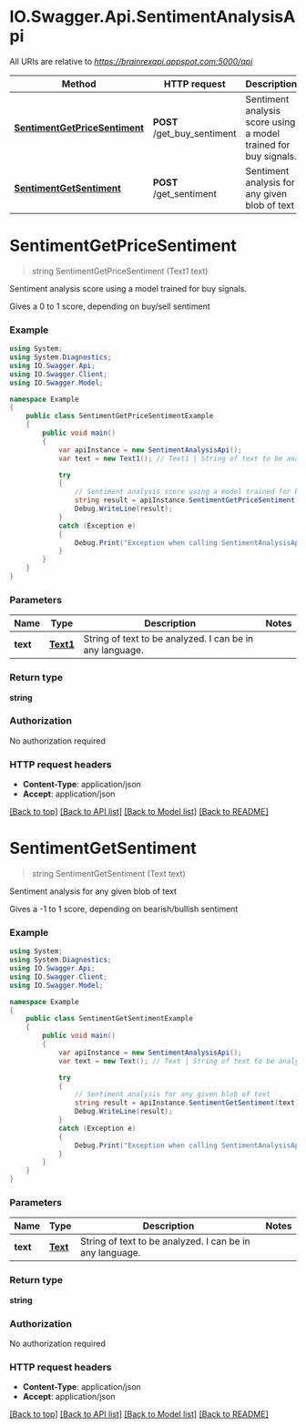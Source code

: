# IO.Swagger.Api.SentimentAnalysisApi

All URIs are relative to *https://brainrexapi.appspot.com:5000/api*

Method | HTTP request | Description
------------- | ------------- | -------------
[**SentimentGetPriceSentiment**](SentimentAnalysisApi.md#sentimentgetpricesentiment) | **POST** /get_buy_sentiment | Sentiment analysis score using a model trained for buy signals.
[**SentimentGetSentiment**](SentimentAnalysisApi.md#sentimentgetsentiment) | **POST** /get_sentiment | Sentiment analysis for any given blob of text


<a name="sentimentgetpricesentiment"></a>
# **SentimentGetPriceSentiment**
> string SentimentGetPriceSentiment (Text1 text)

Sentiment analysis score using a model trained for buy signals.

Gives a 0 to 1 score, depending on buy/sell sentiment

### Example
```csharp
using System;
using System.Diagnostics;
using IO.Swagger.Api;
using IO.Swagger.Client;
using IO.Swagger.Model;

namespace Example
{
    public class SentimentGetPriceSentimentExample
    {
        public void main()
        {
            var apiInstance = new SentimentAnalysisApi();
            var text = new Text1(); // Text1 | String of text to be analyzed. I can be in any language.

            try
            {
                // Sentiment analysis score using a model trained for buy signals.
                string result = apiInstance.SentimentGetPriceSentiment(text);
                Debug.WriteLine(result);
            }
            catch (Exception e)
            {
                Debug.Print("Exception when calling SentimentAnalysisApi.SentimentGetPriceSentiment: " + e.Message );
            }
        }
    }
}
```

### Parameters

Name | Type | Description  | Notes
------------- | ------------- | ------------- | -------------
 **text** | [**Text1**](Text1.md)| String of text to be analyzed. I can be in any language. | 

### Return type

**string**

### Authorization

No authorization required

### HTTP request headers

 - **Content-Type**: application/json
 - **Accept**: application/json

[[Back to top]](#) [[Back to API list]](../README.md#documentation-for-api-endpoints) [[Back to Model list]](../README.md#documentation-for-models) [[Back to README]](../README.md)

<a name="sentimentgetsentiment"></a>
# **SentimentGetSentiment**
> string SentimentGetSentiment (Text text)

Sentiment analysis for any given blob of text

Gives a -1 to 1 score, depending on bearish/bullish sentiment

### Example
```csharp
using System;
using System.Diagnostics;
using IO.Swagger.Api;
using IO.Swagger.Client;
using IO.Swagger.Model;

namespace Example
{
    public class SentimentGetSentimentExample
    {
        public void main()
        {
            var apiInstance = new SentimentAnalysisApi();
            var text = new Text(); // Text | String of text to be analyzed. I can be in any language.

            try
            {
                // Sentiment analysis for any given blob of text
                string result = apiInstance.SentimentGetSentiment(text);
                Debug.WriteLine(result);
            }
            catch (Exception e)
            {
                Debug.Print("Exception when calling SentimentAnalysisApi.SentimentGetSentiment: " + e.Message );
            }
        }
    }
}
```

### Parameters

Name | Type | Description  | Notes
------------- | ------------- | ------------- | -------------
 **text** | [**Text**](Text.md)| String of text to be analyzed. I can be in any language. | 

### Return type

**string**

### Authorization

No authorization required

### HTTP request headers

 - **Content-Type**: application/json
 - **Accept**: application/json

[[Back to top]](#) [[Back to API list]](../README.md#documentation-for-api-endpoints) [[Back to Model list]](../README.md#documentation-for-models) [[Back to README]](../README.md)

